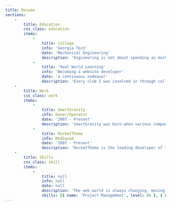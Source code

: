 ```yaml
---
title: Resume
sections:
    -
        title: Education
        css_class: education
        items:
            -
                title: College
                info: 'Georgia Tech'
                date: 'Mechanical Engineering'
                description: 'Engineering is not about spending as much as possible to find a solution to a single task. Engineering is developing an efficient solution that not only completes the required task, but can expand to solve more tasks in the future.'
            -
                title: 'Real World Learning'
                info: 'Becoming a website developer'
                date: 'a continuous endeavor'
                description: 'Every club I was involved in through college had the need for a new website. Seeing no takers jump at the opportunity for more work, I started my self-education in the field in order to get things done. I emailed leading developers with an offer to write their technical documentation if they would take the time to coach me through the finer points of website development. They took hold of the opportunity to dish off some of their tedious work and I started my enlightening and real world education in the field.'
    -
        title: Work
        css_class: work
        items:
            -
                title: SmartGravity
                info: Owner/Operator
                date: '2007 - Present'
                description: 'SmartGravity was born when various companies took notice that college club websites were surpassing their own in both function and style. SmartGravity provides both solutions and consulting for everything online from office communication and project management to brand image and strategic implementation.'
            -
                title: RocketTheme
                info: ModSquad
                date: '2007 - Present'
                description: 'RocketTheme is the leading developer of templates, themes, extensions, and frameworks for the most popular CMS and Ecommerce systems on the web. RocketTheme is also the company behind the new Grav database-less CMS that leads the trend charts on GitHub.'
    -
        title: Skills
        css_class: skill
        items:
            -
                title: null
                info: null
                date: null
                description: 'The web world is always changing, moving forward, and never slowing down. Keeping up with what''s current is priority number one and taking future solutions into current considerations allows for the biggest opportunity for growth.'
                skills: [{ name: 'Project Management', level: 86 }, { name: 'Website Development', level: 90 }, { name: 'Brand Development', level: 80 }, { name: 'Graphics and Design', level: 70 }]
---
```


